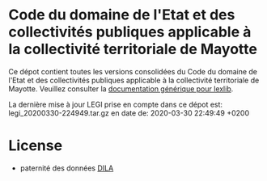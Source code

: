 # Code du domaine de l'Etat et des collectivités publiques applicable à la collectivité territoriale de Mayotte

Ce dépot contient toutes les versions consolidées du Code du domaine de l'Etat et des collectivités publiques applicable à la collectivité territoriale de Mayotte. Veuillez consulter la [documentation générique pour lexlib](https://github.com/lexlib/documentation/wiki).

La dernière mise à jour LEGI prise en compte dans ce dépot est: legi_20200330-224949.tar.gz en date de: 2020-03-30 22:49:49 +0200

# License
- paternité des données [DILA](https://www.data.gouv.fr/en/datasets/legi-codes-lois-et-reglements-consolides/)


